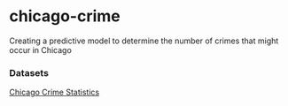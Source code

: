 # chicago-crime
Creating a predictive model to determine the number of crimes that might occur in Chicago


### Datasets 
[Chicago Crime Statistics](https://dev.socrata.com/foundry/data.cityofchicago.org/ijzp-q8t2/signup)
